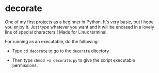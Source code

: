 # decorate
One of my first projects as a beginner in Python. It's very basic, but I hope you enjoy it. Just type whatever you want and it will be encased in a lovely line of special characters!! Made for Linux terminal.

For running as an executable, do the following:
* Type `cd decorate` to go to the `decorate` ditectory

* Then type 
`chmod +x decorate.py` to give the script executable permissions.
